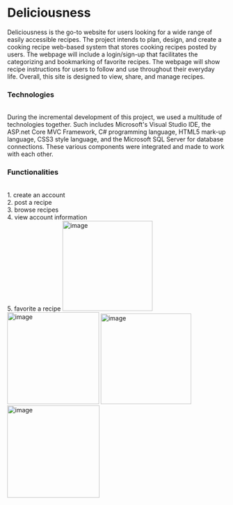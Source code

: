 # Deliciousness

Deliciousness is the go-to website for users looking for a wide range of easily accessible recipes. The project intends to plan, design, and create a cooking recipe web-based system that stores cooking recipes posted by users. The webpage will include a login/sign-up that facilitates the categorizing and bookmarking of favorite recipes. The webpage will show recipe instructions for users to follow and use throughout their everyday life. Overall, this  site is designed to view, share, and manage recipes. 
<br>
<h3>Technologies</h3>
<br>
During the incremental development of this project, we used a multitude of technologies together. Such includes Microsoft's Visual Studio IDE, the ASP.net Core MVC Framework, C# programming language, HTML5 mark-up language, CSS3 style language, and the Microsoft SQL Server for database connections. These various components were integrated and made to work with each other.
<br>
<h3>Functionalities</h3>
<br>
1.	create an account
<br>
2.	post a recipe
<br>
3.	browse recipes
<br>
4.	view account information
<br>
5.	favorite a recipe

<img width="207" alt="image" src="https://user-images.githubusercontent.com/56801901/212424832-d7ab9a88-aa4c-4a36-91c4-04d92919ef63.png">
<img width="211" alt="image" src="https://user-images.githubusercontent.com/56801901/212424843-56ef8f02-443e-4689-b85c-3486e687a53a.png">
<img width="208" alt="image" src="https://user-images.githubusercontent.com/56801901/212424851-b283c483-dbe2-49c4-b8a8-d8790c0f347c.png">
<img width="212" alt="image" src="https://user-images.githubusercontent.com/56801901/212424861-a421c2b1-8e49-4166-9800-833c9016247a.png">

